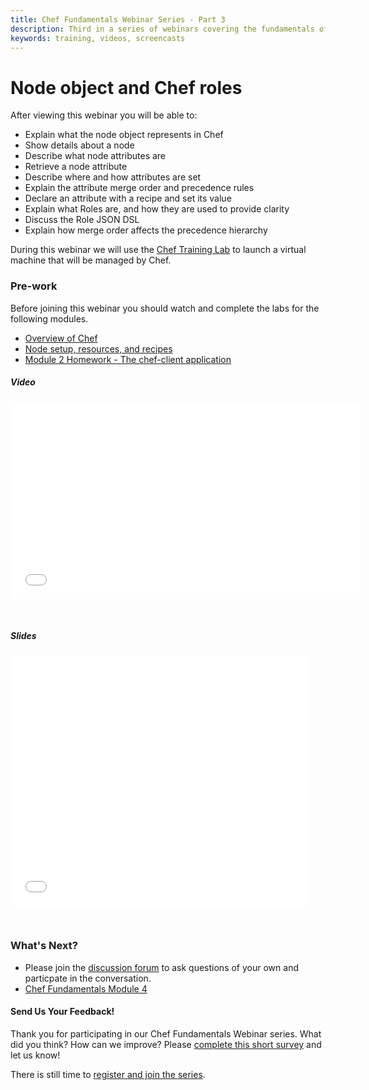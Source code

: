 ```yaml
---
title: Chef Fundamentals Webinar Series - Part 3
description: Third in a series of webinars covering the fundamentals of Chef.
keywords: training, videos, screencasts
---
```

# Node object and Chef roles

After viewing this webinar you will be able to:

* Explain what the node object represents in Chef
* Show details about a node
* Describe what node attributes are
* Retrieve a node attribute
* Describe where and how attributes are set
* Explain the attribute merge order and precedence rules
* Declare an attribute with a recipe and set its value
* Explain what Roles are, and how they are used to provide clarity 
* Discuss the Role JSON DSL
* Explain how merge order affects the precedence hierarchy

During this webinar we will use the [Chef Training Lab][chef-lab] to launch a virtual machine that will be managed by Chef.

### Pre-work

Before joining this webinar you should watch and complete the labs for the following modules.

* [Overview of Chef][spring-fund-week-1]
* [Node setup, resources, and recipes][spring-fund-week-2]
* [Module 2 Homework - The chef-client application][week2-homework]

##### Video

<iframe width="560" height="315" src="//www.youtube.com/embed/nQogf89hgnM" frameborder="0" allowfullscreen></iframe>

<p>&nbsp;</p>

##### Slides

<iframe src="//www.slideshare.net/slideshow/embed_code/35439974" width="476" height="400" frameborder="0" marginwidth="0" marginheight="0" scrolling="no"></iframe>

<p>&nbsp;</p>

### What's Next?

* Please join the [discussion forum][discussion-forum] to ask questions of your own and particpate in the conversation.
* [Chef Fundamentals Module 4][spring-fund-week-4]

#### Send Us Your Feedback!

Thank you for participating in our Chef Fundamentals Webinar series.  What did you think?  How can we improve?  Please [complete this short survey][survey] and let us know!

There is still time to [register and join the series](http://pages.getchef.com/cheffundamentalsseries.html).


[spring-fund-week-1]: /screencasts/spring-fundamentals/week-1
[spring-fund-week-2]: /screencasts/spring-fundamentals/week-2
[week2-homework]: /screencasts/spring-fundamentals/week-2/#homework
[spring-fund-week-3]: /screencasts/spring-fundamentals/week-3
[spring-fund-week-4]: /screencasts/spring-fundamentals/week-4
[spring-fund-week-5]: /screencasts/spring-fundamentals/week-5
[spring-fund-week-6]: /screencasts/spring-fundamentals/week-6
[week-2-time]: http://www.timeanddate.com/worldclock/fixedtime.html?msg=Chef+Fundamentals+Webinar+-+Part+2&iso=20140527T10&p1=234&ah=1
[week-3-time]: http://www.timeanddate.com/worldclock/fixedtime.html?msg=Chef+Fundamentals+Webinar+-+Part+3&iso=20140603T10&p1=234&ah=1
[week-4-time]: http://www.timeanddate.com/worldclock/fixedtime.html?msg=Chef+Fundamentals+Webinar+-+Part+4&iso=20140610T10&p1=234&ah=1
[week-5-time]: http://www.timeanddate.com/worldclock/fixedtime.html?msg=Chef+Fundamentals+Webinar+-+Part+5&iso=20140617T10&p1=234&ah=1
[week-6-time]: http://www.timeanddate.com/worldclock/fixedtime.html?msg=Chef+Fundamentals+Webinar+-+Part+6&iso=20140624T10&p1=234&ah=1
[chef-lab]: /screencasts/spring-fundamentals/chef-lab
[discussion-forum]: https://groups.google.com/d/forum/learnchef-fundamentals-webinar
[survey]: http://evocalize.com/consumer/survey/chef/springwebinar-3